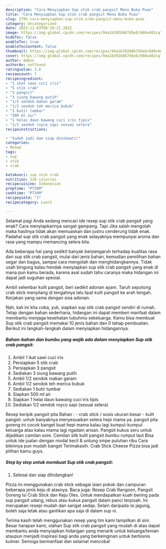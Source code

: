 ```yaml
---
description: "Cara Menyiapkan Sup stik crab pangsit Menu Buka Puas"
title: "Cara Menyiapkan Sup stik crab pangsit Menu Buka Puas"
slug: 2795-cara-menyiapkan-sup-stik-crab-pangsit-menu-buka-puas
category: Uncategorized
date: 2022-12-03T08:10:21.281Z
image: https://img-global.cpcdn.com/recipes/94a1b392b867d5e8/680x482cq70/sup-stik-crab-pangsit-foto-resep-utama.jpg
hideToc: false
enableToc: true
enableTocContent: false
thumbnail: https://img-global.cpcdn.com/recipes/94a1b392b867d5e8/680x482cq70/sup-stik-crab-pangsit-foto-resep-utama.jpg
cover: https://img-global.cpcdn.com/recipes/94a1b392b867d5e8/680x482cq70/sup-stik-crab-pangsit-foto-resep-utama.jpg
author: Admin
authorAv: notfound
ratingvalue: 3.8
reviewcount: 7
recipeingredient:
- "1 ikat sawi cuci iris"
- "5 stik crab"
- "3 pangsit"
- "3 siung bawang putih"
- "1/2 sendok makan garam"
- "1/2 sendok teh merica bubuk"
- "1 butir tumbar"
- "500 ml air"
- "1 helai daun bawang cuci iris tipis"
- "1/2 sendok royco sapi sesuai selera"
recipeinstructions:

- "Sudah jadi dan siap dinikmati!"
categories:
- Resep
tags:
- sup
- stik
- crab

katakunci: sup stik crab 
nutrition: 228 calories
recipecuisine: Indonesian
preptime: "PT26M"
cooktime: "PT34M"
recipeyield: "1"
recipecategory: Lunch

---
```



Selamat pagi Anda sedang mencari ide resep sup stik crab pangsit yang enak? Cara menyiapkannya sangat gampang. Tapi Jika salah mengolah maka hasilnya tidak akan memuaskan dan justru cenderung tidak enak. Padahal sup stik crab pangsit yang enak selayaknya mempunyai aroma dan rasa yang mampu memancing selera kita.


Ada beberapa hal yang sedikit banyak berpengaruh terhadap kualitas rasa dari sup stik crab pangsit, mulai dari jenis bahan, kemudian pemilihan bahan segar dan bagus, sampai cara mengolah dan menghidangkannya. Tidak usah bingung kalau hendak menyiapkan sup stik crab pangsit yang enak di mana pun kamu berada, karena asal sudah tahu caranya maka hidangan ini dapat jadi suguhan spesial.

Ambil selembar kulit pangsit, beri sedikit adonan ayam. Taruh sepotong crab stick menyilang di tengahnya lalu lipat kulit pangsit ke arah tengah. Kerjakan yang sama dengan sisa adonan.


Nah, kali ini kita coba, yuk, siapkan sup stik crab pangsit sendiri di rumah. Tetap dengan bahan sederhana, hidangan ini dapat memberi manfaat dalam membantu menjaga kesehatan tubuhmu sekeluarga. Kamu bisa membuat Sup stik crab pangsit memakai 10 jenis bahan dan 0 tahap pembuatan. Berikut ini langkah-langkah dalam menyiapkan hidangannya.

<!--inarticleads1-->

##### Bahan-bahan dan bumbu yang wajib ada dalam menyiapkan Sup stik crab pangsit:

1. Ambil 1 ikat sawi cuci iris
1. Persiapkan 5 stik crab
1. Persiapkan 3 pangsit
1. Sediakan 3 siung bawang putih
1. Ambil 1/2 sendok makan garam
1. Ambil 1/2 sendok teh merica bubuk
1. Sediakan 1 butir tumbar
1. Siapkan 500 ml air
1. Siapkan 1 helai daun bawang cuci iris tipis
1. Sediakan 1/2 sendok royco sapi (sesuai selera)


Resep keripik pangsit pita Bahan : - crab stick / sosis ukuran besar - kulit pangsit. untuk banyaknya menyesuaikan selera hepi mama ya. pangsit pita goreng ini cocok banget buat hepi mama kalau lagi kumpul-kumpul keluarga atau kalau mama lagi ngadain arisan. Pangsit kukus seru untuk dijadikan camilan sore. Cemilan stik kulit pangsit bumbu rumput laut Bisa untuk ide jualan dengan modal kecil &amp; untung smpe puluhan ribu Cara bikinnya pun mudah banget Terimakasih. Crab Stick Cheese Pizza bisa jadi pilihan kamu guys. 

<!--inarticleads2-->

##### Step by step untuk membuat Sup stik crab pangsit:


1. Selesai dan siap dihidangkan!

Pizza ini menggunakan crab stick sebagai isian pokok dan campuran beberapa jenis keju di atasnya. Baca juga: Resep Crab Rangoon, Pangsit Goreng Isi Crab Stick dan Keju Oles. Untuk mendapatkan kuah bening pada sup pangsit udang, rebus atau kukus pangsit dalam panci terpisah. Ini merupakan resepi mudah dan sangat sedap. Selain daripada isi jagung, boleh saja letak atau gantikan apa saja di dalam sup ni. 

Terima kasih telah menggunakan resep yang tim kami tampilkan di sini. Besar harapan kami, olahan Sup stik crab pangsit yang mudah di atas dapat membantu anda menyiapkan hidangan yang menarik untuk keluarga/teman ataupun menjadi inspirasi bagi anda yang berkeinginan untuk berbisnis kuliner. Semoga bermanfaat dan selamat mencoba!
